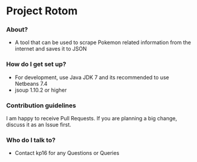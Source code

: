 # Project Rotom #

### About? ###

* A tool that can be used to scrape Pokemon related information from the internet and saves it to JSON

### How do I get set up? ###

* For development, use Java JDK 7 and its recommended to use Netbeans 7.4
* jsoup 1.10.2 or higher

### Contribution guidelines ###

I am happy to receive Pull Requests. If you are planning a big change, discuss it as an Issue first.

### Who do I talk to? ###

* Contact kp16 for any Questions or Queries